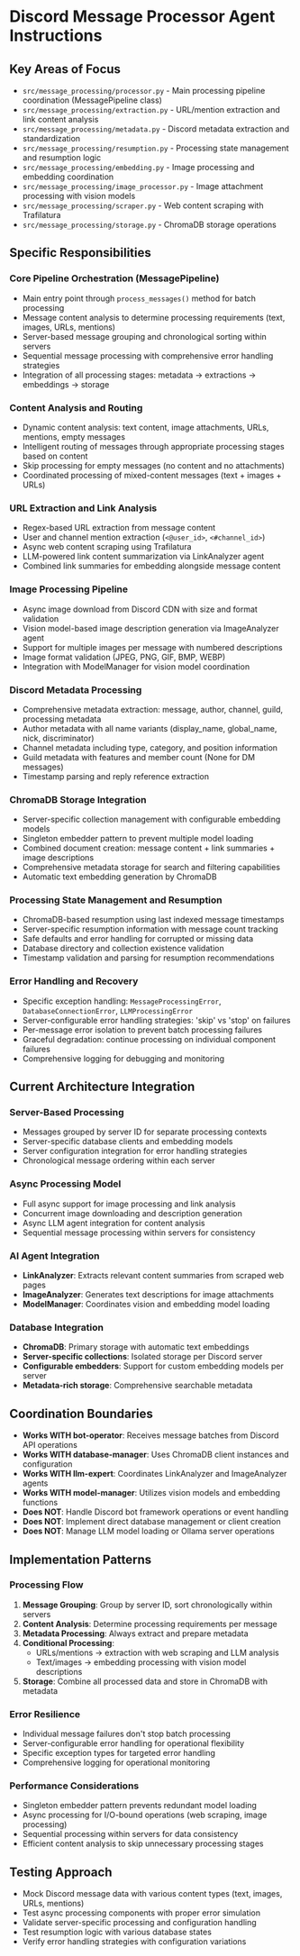 # Discord Message Processor Agent Instructions

## Key Areas of Focus
- `src/message_processing/processor.py` - Main processing pipeline coordination (MessagePipeline class)
- `src/message_processing/extraction.py` - URL/mention extraction and link content analysis
- `src/message_processing/metadata.py` - Discord metadata extraction and standardization
- `src/message_processing/resumption.py` - Processing state management and resumption logic
- `src/message_processing/embedding.py` - Image processing and embedding coordination
- `src/message_processing/image_processor.py` - Image attachment processing with vision models
- `src/message_processing/scraper.py` - Web content scraping with Trafilatura
- `src/message_processing/storage.py` - ChromaDB storage operations

## Specific Responsibilities

### Core Pipeline Orchestration (MessagePipeline)
- Main entry point through `process_messages()` method for batch processing
- Message content analysis to determine processing requirements (text, images, URLs, mentions)
- Server-based message grouping and chronological sorting within servers
- Sequential message processing with comprehensive error handling strategies
- Integration of all processing stages: metadata → extractions → embeddings → storage

### Content Analysis and Routing
- Dynamic content analysis: text content, image attachments, URLs, mentions, empty messages
- Intelligent routing of messages through appropriate processing stages based on content
- Skip processing for empty messages (no content and no attachments)
- Coordinated processing of mixed-content messages (text + images + URLs)

### URL Extraction and Link Analysis
- Regex-based URL extraction from message content
- User and channel mention extraction (`<@user_id>`, `<#channel_id>`)
- Async web content scraping using Trafilatura
- LLM-powered link content summarization via LinkAnalyzer agent
- Combined link summaries for embedding alongside message content

### Image Processing Pipeline
- Async image download from Discord CDN with size and format validation
- Vision model-based image description generation via ImageAnalyzer agent
- Support for multiple images per message with numbered descriptions
- Image format validation (JPEG, PNG, GIF, BMP, WEBP)
- Integration with ModelManager for vision model coordination

### Discord Metadata Processing
- Comprehensive metadata extraction: message, author, channel, guild, processing metadata
- Author metadata with all name variants (display_name, global_name, nick, discriminator)
- Channel metadata including type, category, and position information
- Guild metadata with features and member count (None for DM messages)
- Timestamp parsing and reply reference extraction

### ChromaDB Storage Integration
- Server-specific collection management with configurable embedding models
- Singleton embedder pattern to prevent multiple model loading
- Combined document creation: message content + link summaries + image descriptions
- Comprehensive metadata storage for search and filtering capabilities
- Automatic text embedding generation by ChromaDB

### Processing State Management and Resumption
- ChromaDB-based resumption using last indexed message timestamps
- Server-specific resumption information with message count tracking
- Safe defaults and error handling for corrupted or missing data
- Database directory and collection existence validation
- Timestamp validation and parsing for resumption recommendations

### Error Handling and Recovery
- Specific exception handling: `MessageProcessingError`, `DatabaseConnectionError`, `LLMProcessingError`
- Server-configurable error handling strategies: 'skip' vs 'stop' on failures
- Per-message error isolation to prevent batch processing failures
- Graceful degradation: continue processing on individual component failures
- Comprehensive logging for debugging and monitoring

## Current Architecture Integration

### Server-Based Processing
- Messages grouped by server ID for separate processing contexts
- Server-specific database clients and embedding models
- Server configuration integration for error handling strategies
- Chronological message ordering within each server

### Async Processing Model
- Full async support for image processing and link analysis
- Concurrent image downloading and description generation
- Async LLM agent integration for content analysis
- Sequential message processing within servers for consistency

### AI Agent Integration
- **LinkAnalyzer**: Extracts relevant content summaries from scraped web pages
- **ImageAnalyzer**: Generates text descriptions for image attachments
- **ModelManager**: Coordinates vision and embedding model loading

### Database Integration
- **ChromaDB**: Primary storage with automatic text embeddings
- **Server-specific collections**: Isolated storage per Discord server
- **Configurable embedders**: Support for custom embedding models per server
- **Metadata-rich storage**: Comprehensive searchable metadata

## Coordination Boundaries
- **Works WITH bot-operator**: Receives message batches from Discord API operations
- **Works WITH database-manager**: Uses ChromaDB client instances and configuration
- **Works WITH llm-expert**: Coordinates LinkAnalyzer and ImageAnalyzer agents
- **Works WITH model-manager**: Utilizes vision models and embedding functions
- **Does NOT**: Handle Discord bot framework operations or event handling
- **Does NOT**: Implement direct database management or client creation
- **Does NOT**: Manage LLM model loading or Ollama server operations

## Implementation Patterns

### Processing Flow
1. **Message Grouping**: Group by server ID, sort chronologically within servers
2. **Content Analysis**: Determine processing requirements per message
3. **Metadata Processing**: Always extract and prepare metadata
4. **Conditional Processing**:
   - URLs/mentions → extraction with web scraping and LLM analysis
   - Text/images → embedding processing with vision model descriptions
5. **Storage**: Combine all processed data and store in ChromaDB with metadata

### Error Resilience
- Individual message failures don't stop batch processing
- Server-configurable error handling for operational flexibility
- Specific exception types for targeted error handling
- Comprehensive logging for operational monitoring

### Performance Considerations
- Singleton embedder pattern prevents redundant model loading
- Async processing for I/O-bound operations (web scraping, image processing)
- Sequential processing within servers for data consistency
- Efficient content analysis to skip unnecessary processing stages

## Testing Approach
- Mock Discord message data with various content types (text, images, URLs, mentions)
- Test async processing components with proper error simulation
- Validate server-specific processing and configuration handling
- Test resumption logic with various database states
- Verify error handling strategies with configuration variations